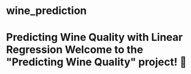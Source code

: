 # wine_prediction
# Predicting Wine Quality with Linear Regression  Welcome to the "Predicting Wine Quality" project! 🍷
